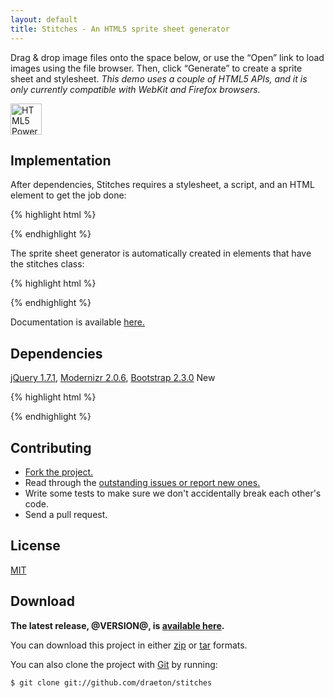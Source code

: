 ```yaml
---
layout: default
title: Stitches - An HTML5 sprite sheet generator
---
```


<link rel="stylesheet" href="/stitches/stitches/build/css/stitches-@VERSION@-min.css">
<script data-main="js/stitches.js" src="/stitches/stitches/build/js/stitches-@VERSION@-min.js"></script>

<section id="main" role="main">

Drag &amp; drop image files onto the space below, or use the &ldquo;Open&rdquo; link to load images using the file browser. Then, click &ldquo;Generate&rdquo; to create a sprite sheet and stylesheet. <em>This demo uses a couple of HTML5 APIs, and it is only currently compatible with WebKit and Firefox browsers.</em>

<a href="http://www.w3.org/html/logo/"><img src="http://www.w3.org/html/logo/badge/html5-badge-h-css3-graphics-semantics-storage.png" height="50" alt="HTML5 Powered with CSS3 / Styling, Graphics, 3D &amp; Effects, Semantics, and Offline &amp; Storage" title="HTML5 Powered with CSS3 / Styling, Graphics, 3D &amp; Effects, Semantics, and Offline &amp; Storage"></a>

<div class="stitches"></div>


## Implementation

After dependencies, Stitches requires a stylesheet, a script, and an HTML element to get the job done:

{% highlight html %}
<link rel="stylesheet" href="css/stitches-@VERSION@-min.css">

<script data-main="js/stitches.js" src="js/stitches-@VERSION@-min.js"></script>
{% endhighlight %}

The sprite sheet generator is automatically created in elements that have the stitches class:

{% highlight html %}
<div class="stitches"></div>
{% endhighlight %}

Documentation is available [here.](http://draeton.github.com/stitches/stitches/docs/stitches.html)


## Dependencies

[jQuery 1.7.1](http://jquery.com/), [Modernizr 2.0.6](http://modernizr.com/), [Bootstrap 2.3.0](http://twitter.github.com/bootstrap/) <span class="label success">New</span>

{% highlight html %}
<link rel="stylesheet" href="lib/bootstrap/css/bootstrap.min.css">
<link rel="stylesheet" href="lib/bootstrap/css/bootstrap-responsive.min.css">

<script src="lib/jquery/jquery-1.7.1.js"></script>
<script src="lib/modernizr/modernizr-2.0.6.min.js"></script>
<script src="lib/bootstrap/js/bootstrap.min.js"></script>
{% endhighlight %}


## Contributing

* [Fork the project.](https://github.com/draeton/stitches)
* Read through the [outstanding issues or report new ones.](https://github.com/draeton/stitches/issues)
* Write some tests to make sure we don't accidentally break each other's code.
* Send a pull request.


## License

[MIT](https://raw.github.com/draeton/stitches/master/LICENSE)


## Download

**The latest release, @VERSION@, is [available here](http://draeton.github.com/stitches/stitches/dist/stitches-@VERSION@.zip).**

You can download this project in either [zip](https://github.com/draeton/stitches/zipball/master)
or [tar](https://github.com/draeton/stitches/tarball/master) formats.

You can also clone the project with [Git](http://git-scm.com) by running:

    $ git clone git://github.com/draeton/stitches

</section>

<script>
Modernizr.load({
    load: "/stitches/stitches/build/js/stitches-@VERSION@-min.js",
    complete: function () {
        $(function () {

            var $stitches = $("#stitches");
            Stitches.init($stitches, {jsdir: "stitches/build/js"});

        });
    }
});
</script>